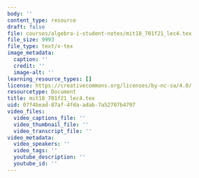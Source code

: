 ```yaml
---
body: ''
content_type: resource
draft: false
file: courses/algebra-i-student-notes/mit18_701f21_lec4.tex
file_size: 9993
file_type: text/x-tex
image_metadata:
  caption: ''
  credit: ''
  image-alt: ''
learning_resource_types: []
license: https://creativecommons.org/licenses/by-nc-sa/4.0/
resourcetype: Document
title: mit18_701f21_lec4.tex
uid: 07f4bead-87af-4fda-adab-7a52707b4797
video_files:
  video_captions_file: ''
  video_thumbnail_file: ''
  video_transcript_file: ''
video_metadata:
  video_speakers: ''
  video_tags: ''
  youtube_description: ''
  youtube_id: ''
---
```

